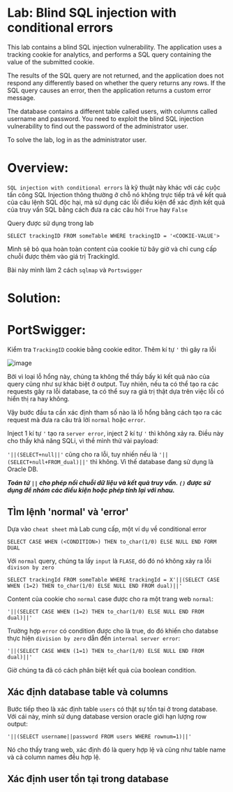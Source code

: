 # Lab: Blind SQL injection with conditional errors

This lab contains a blind SQL injection vulnerability. The application uses a tracking cookie for analytics, and performs a SQL query containing the value of the submitted cookie.

The results of the SQL query are not returned, and the application does not respond any differently based on whether the query returns any rows. If the SQL query causes an error, then the application returns a custom error message.

The database contains a different table called users, with columns called username and password. You need to exploit the blind SQL injection vulnerability to find out the password of the administrator user.

To solve the lab, log in as the administrator user.

# Overview:
 
`SQL injection with conditional errors` là kỹ thuật này khác với các cuộc tấn công SQL Injection thông thường ở chỗ nó không trực tiếp trả về kết quả của câu lệnh SQL độc hại, mà sử dụng các lỗi điều kiện để xác định kết quả của truy vấn SQL bằng cách đưa ra các câu hỏi `True` hay `False`

Query được sử dụng trong lab

```
SELECT trackingID FROM someTable WHERE trackingID = '<COOKIE-VALUE'>
```

Mình sẽ bỏ qua hoàn toàn content của cookie từ bây giờ và chỉ cung cấp chuỗi được thêm vào giá trị TrackingId.

Bài này mình làm 2 cách `sqlmap` và `Portswigger`

# Solution:

# PortSwigger:

Kiểm tra `TrackingID` cookie bằng cookie editor. Thêm kí tự `'` thì gây ra lỗi

![image](https://user-images.githubusercontent.com/115911041/234747603-d319fdfc-f2f3-4847-b3fb-01ee3c4b0d6f.png)

Bởi vì loại lỗ hổng này, chúng ta không thể thấy bấy kì kết quả nào của query cũng như sự khác biệt ở output. Tuy nhiên, nếu ta có thể tạo ra các requests gây ra lỗi database, ta có thể suy ra giả trị thật dựa trên việc lỗi có hiển thị ra hay không.

Vậy bước đầu ta cần xác định tham số nào là lỗ hổng bằng cách tạo ra các request mà đưa ra câu trả lời `normal` hoặc `error`.

Inject 1 kí tự `'` tạo ra `server error`, inject 2 kí tự `'` thì không xảy ra. Điều này cho thấy khả năng SQLi, vì thề mình thử vài payload:

`'||(SELECT+null||'` cũng cho ra lỗi, tuy nhiến nếu là  `'||(SELECT+null+FROM_dual)||'` thì không. Vì thế database đang sử dụng là Oracle DB.

***Toán tử `||` cho phép nối chuỗi dữ liệu và kết quả truy vấn. `()` được sử dụng để nhóm các điều kiện hoặc phép tính lại với nhau.***

## TÌm lệnh 'normal' và 'error'

Dựa vào `cheat sheet` mà Lab cung cấp, một ví dụ về conditional error 

`SELECT CASE WHEN (<CONDITION>) THEN to_char(1/0) ELSE NULL END FORM DUAL`

Với `normal` query, chúng ta lấy `input` là `FLASE`, dó đó nó không xảy ra lỗi `divison by zero`

```
SELECT trackingId FROM someTable WHERE trackingId = X'||(SELECT CASE WHEN (1=2) THEN to_char(1/0) ELSE NULL END FROM dual)||'
```

Content của cookie cho `normal` case được cho ra một trang web `normal`:

`'||(SELECT CASE WHEN (1=2) THEN to_char(1/0) ELSE NULL END FROM dual)||'`

Trường hợp `error` có condition được cho là true, do đó khiến cho databse thực hiện `division by zero` dẫn đến `internal server error`:

`'||(SELECT CASE WHEN (1=1) THEN to_char(1/0) ELSE NULL END FROM dual)||'`

Giờ chúng ta đã có cách phân biệt kết quả của boolean condition.

## Xác định database table và columns

Bước tiếp theo là xác định table `users` có thật sự tồn tại ở trong database. Với cái này, mình sử dụng database version oracle giới hạn lượng row output:

`'||(SELECT username||password FROM users WHERE rownum=1)||'`

Nó cho thấy trang web, xác định đó là query hợp lệ và cũng như table name và cả column names đều hợp lệ.

## Xác định user tồn tại trong database








